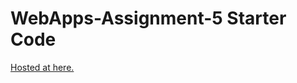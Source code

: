 # WebApps-Assignment-5 Starter Code
[Hosted at here.](https://44-563-webapps-f21.github.io/webapps-s21-assignment-5-GuanMingChee/animals.html)
